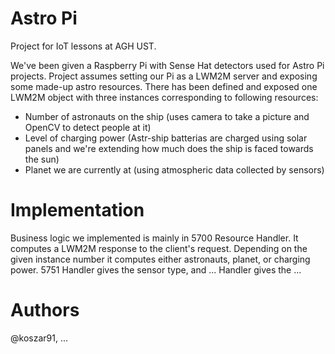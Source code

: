 # Astro Pi
Project for IoT lessons at AGH UST.

We've been given a Raspberry Pi with Sense Hat detectors used for Astro Pi projects.
Project assumes setting our Pi as a LWM2M server and exposing some made-up astro resources.
There has been defined and exposed one LWM2M object with three instances corresponding to following resources:
- Number of astronauts on the ship (uses camera to take a picture and OpenCV to detect people at it)
- Level of charging power (Astr-ship batterias are charged using solar panels and we're extending how much does the ship is faced towards the sun)
- Planet we are currently at (using atmospheric data collected by sensors)

# Implementation
Business logic we implemented is mainly in 5700 Resource Handler. It computes a LWM2M response to the client's request.
Depending on the given instance number it computes either astronauts, planet, or charging power.
5751 Handler gives the sensor type, and ... Handler gives the ...

# Authors
@koszar91, ...

